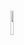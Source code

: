 # <img style="width:10%;" src="https://upload.wikimedia.org/wikipedia/commons/thumb/c/c3/Python-logo-notext.svg/1024px-Python-logo-notext.svg.png">

